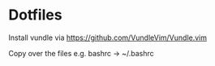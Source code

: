# Dotfiles

Install vundle via https://github.com/VundleVim/Vundle.vim

Copy over the files e.g. bashrc -> ~/.bashrc
